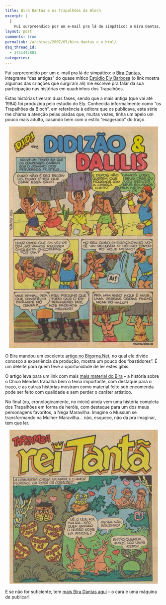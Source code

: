 ```yaml
---
title: Bira Dantas e os Trapalhões da Bloch
excerpt: |
  |
    Fui surpreendido por um e-mail pra lá de simpático: o Bira Dantas, integrante "das antigas" do quase mítico Estúdio Ely Barbosa (o link mostra algumas das criações que surgiram ali) me escreve pra falar da sua participação nas histórias em...
layout: post
comments: true
permalink: /archives/2007/05/bira_dantas_e_o.html/
dsq_thread_id:
  - 1751443881
categories:
---
```

Fui surpreendido por um e-mail pra lá de simpático: o [Bira Dantas][1], integrante &#8220;das antigas&#8221; do quase mítico [Estúdio Ely Barbosa][2] (o link mostra algumas das criações que surgiram ali) me escreve pra falar da sua participação nas histórias em quadrinhos dos Trapalhões.

Estas histórias tiveram duas fases, sendo que a mais antiga (que vai até 1984) foi produzida pelo estúdio do Ely. Conhecida informalmente como &#8220;os Trapalhões da Bloch&#8221;, em referência à editora que os publicava, esta série me chama a atenção pelas piadas que, muitas vezes, tinha um apelo um pouco mais adulto, casando bem com o estilo &#8220;exagerado&#8221; do traço.

<p style="text-align:center">
  <img title="Primeira página de 'Didizão e Dalilis'. Destaque para as 'obras faraônicas do Naruf'." src="/archives/img/trap_block_1_didizao.jpg" width="480" height="711" />
</p>

O Bira mandou um excelente [artigo no Bigorna.Net][3], no qual ele divide conosco a experiência da produção, mostra um pouco dos &#8220;bastidores&#8221;. É um deleite para quem teve a oportunidade de ler estes gibis.

O artigo leva para um link com mais [mais material do Bira][4] &#8211; a história sobre o Chico Mendes trabalha bem o tema importante, com destaque para o traço, e as outras histórias mostram como material feito sob encomenda pode ser feito com qualidade e sem perder o caráter artístico.

No final (ou, cronologicamente, no início) ainda vem uma história completa dos Trapalhões em forma de heróis, com destaque para um dos meus personagens favoritos, a Nega Maravilha. Imagine o Mussum se transformando na Mulher-Maravilha&#8230; não, esquece, não dá pra imaginar, tem que ler.

<p style="text-align:center">
  <img title="Início de uma história do 'Tarzamba' " src="/archives/img/trap_block_2_rei_tanta.jpg" width="477" height="494" />
</p>

E se não for suficiente, tem [mais Bira Dantas aqui][5] &#8211; o cara é uma máquina de publicar!

 [1]: http://en.netlog.com/BiraCartoonist
 [2]: http://www.elybarbosa.com.br/html/personagens.htm
 [3]: http://www.bigorna.net/index.php?secao=birazine&#038;id=1173761595
 [4]: http://quadrinhosbira.blig.ig.com.br/
 [5]: http://biradantas.zip.net/
